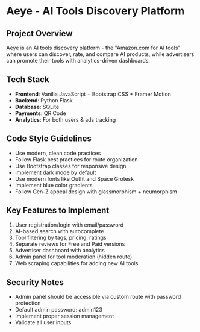 # Aeye - AI Tools Discovery Platform

<!-- Use this file to provide workspace-specific custom instructions to Copilot. For more details, visit https://code.visualstudio.com/docs/copilot/copilot-customization#_use-a-githubcopilotinstructionsmd-file -->

## Project Overview
Aeye is an AI tools discovery platform - the "Amazon.com for AI tools" where users can discover, rate, and compare AI products, while advertisers can promote their tools with analytics-driven dashboards.

## Tech Stack
- **Frontend**: Vanilla JavaScript + Bootstrap CSS + Framer Motion
- **Backend**: Python Flask
- **Database**: SQLite
- **Payments**: QR Code
- **Analytics**: For both users & ads tracking

## Code Style Guidelines
- Use modern, clean code practices
- Follow Flask best practices for route organization
- Use Bootstrap classes for responsive design
- Implement dark mode by default
- Use modern fonts like Outfit and Space Grotesk
- Implement blue color gradients
- Follow Gen-Z appeal design with glassmorphism + neumorphism

## Key Features to Implement
1. User registration/login with email/password
2. AI-based search with autocomplete
3. Tool filtering by tags, pricing, ratings
4. Separate reviews for Free and Paid versions
5. Advertiser dashboard with analytics
6. Admin panel for tool moderation (hidden route)
7. Web scraping capabilities for adding new AI tools

## Security Notes
- Admin panel should be accessible via custom route with password protection
- Default admin password: admin123
- Implement proper session management
- Validate all user inputs
